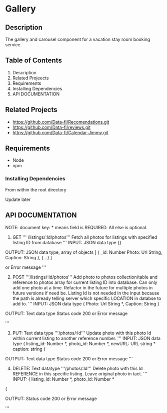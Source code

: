 # Gallery

## Description
The gallery and carousel component for a vacation stay room booking service. 

## Table of Contents
1. Description
2. Related Projeects
3. Requirements
4. Installing Dependencies
5. API DOCUMENTATION

## Related Projects
  - https://github.com/Data-fi/Recomendations.git
  - https://github.com/Data-fi/reviews.git
  - https://github.com/Data-fi/Calendar-Jimmy.git

## Requirements
- Node 
- npm 

### Installing Dependencies
From within the root directory

Update later

## API DOCUMENTATION
NOTE: document key: * means field is REQUIRED. All else is optional.

1. GET
''' /listings/:Id/photos'''
Fetch all photos for listings with specified listing ID from database
''' 
INPUT: JSON data type
  {}

OUTPUT: JSON data type, array of objects
  [
    {
     _id: Number
     Photo: Url String,
     Caption: String
    }, {...}
  ]
  
   or Error message 
'''

2. POST
'''/listings/:Id/photos'''
Add photo to photos collection/table and reference to photos array for current listing ID into database. 
Can only add one photo at a time. Refactor in the future for multiple photos in future versions if need be.
Listing Id is not needed in the input because the path is already telling server which specific LOCATION in databse to add to.
''' 
INPUT: JSON data type
  {
   Photo: Url String *,
   Caption: String
  }
  
OUTPUT: Text data type
Status code 200 or Error message
  
'''

3. PUT: Text data type
'''/photos/:Id'''
Update photo with this photo Id within current listing to another reference number. 
''' 
INPUT: JSON data type
  {
   listing_id: Number *,
   photo_id: Number *, 
   newURL: URL string *
   caption: string
  {

OUTPUT: Text data type
Status code 200 or Error message
'''

4. DELETE: Text datatype
'''/photos/:Id'''
Delete photo with this Id REFERENCE in this specific listing. Leave original photo in tact. 
''' 
INPUT:
  {
   listing_id: Number *,
   photo_id: Number *
   
  {

OUTPUT: Status code 200 or Error message

'''
